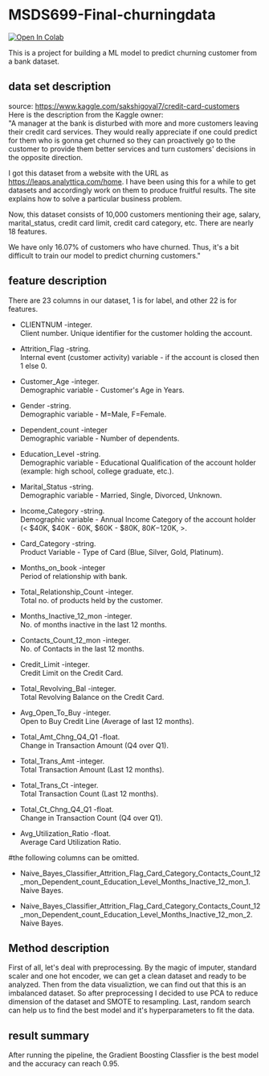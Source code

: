 # MSDS699-Final-churningdata
[![Open In Colab](https://colab.research.google.com/assets/colab-badge.svg)](https://colab.research.google.com/github/Ewang17420/MSDS699-Final-churningdata)

This is a project for building a ML model to predict churning customer from a bank dataset.

## data set description

source: https://www.kaggle.com/sakshigoyal7/credit-card-customers <br />
Here is the description from the Kaggle owner:  
"A manager at the bank is disturbed with more and more customers leaving their credit card services. They would really appreciate if one could predict for them who is gonna get churned so they can proactively go to the customer to provide them better services and turn customers' decisions in the opposite direction.  

I got this dataset from a website with the URL as https://leaps.analyttica.com/home. I have been using this for a while to get datasets and accordingly work on them to produce fruitful results. The site explains how to solve a particular business problem.  

Now, this dataset consists of 10,000 customers mentioning their age, salary, marital_status, credit card limit, credit card category, etc. There are nearly 18 features.  

We have only 16.07% of customers who have churned. Thus, it's a bit difficult to train our model to predict churning customers."  

## feature description

There are 23 columns in our dataset, 1 is for label, and other 22 is for features.  <br />

- CLIENTNUM -integer. <br />
Client number. Unique identifier for the customer holding the account. <br />

- Attrition_Flag -string. <br />
Internal event (customer activity) variable - if the account is closed then 1 else 0. <br />

- Customer_Age -integer. <br />
Demographic variable - Customer's Age in Years. <br />

- Gender -string. <br />
Demographic variable - M=Male, F=Female. <br />

- Dependent_count -integer   <br />
Demographic variable - Number of dependents. <br />

- Education_Level -string. <br />
Demographic variable - Educational Qualification of the account holder (example: high school, college graduate, etc.). <br />

- Marital_Status -string. <br />
Demographic variable - Married, Single, Divorced, Unknown. <br />

- Income_Category -string. <br />
Demographic variable - Annual Income Category of the account holder (< $40K, $40K - 60K, $60K - $80K, $80K-$120K, >. <br />

- Card_Category -string. <br />
Product Variable - Type of Card (Blue, Silver, Gold, Platinum). <br />

- Months_on_book -integer  <br />
Period of relationship with bank. <br />

- Total_Relationship_Count -integer. <br />
Total no. of products held by the customer. <br />

- Months_Inactive_12_mon -integer. <br />
No. of months inactive in the last 12 months. <br />

- Contacts_Count_12_mon -integer.  <br />
No. of Contacts in the last 12 months. <br />

- Credit_Limit -integer. <br />
Credit Limit on the Credit Card. <br />

- Total_Revolving_Bal -integer. <br />
Total Revolving Balance on the Credit Card. <br />

- Avg_Open_To_Buy -integer. <br />
Open to Buy Credit Line (Average of last 12 months). <br />

- Total_Amt_Chng_Q4_Q1 -float. <br />
Change in Transaction Amount (Q4 over Q1). <br />

- Total_Trans_Amt -integer. <br />
Total Transaction Amount (Last 12 months). <br />

- Total_Trans_Ct -integer. <br />
Total Transaction Count (Last 12 months). <br />

- Total_Ct_Chng_Q4_Q1 -float. <br />
Change in Transaction Count (Q4 over Q1). <br />

- Avg_Utilization_Ratio -float. <br />
Average Card Utilization Ratio. <br />

#the following columns can be omitted. <br />

- Naive_Bayes_Classifier_Attrition_Flag_Card_Category_Contacts_Count_12_mon_Dependent_count_Education_Level_Months_Inactive_12_mon_1. <br />
Naive Bayes. <br />

- Naive_Bayes_Classifier_Attrition_Flag_Card_Category_Contacts_Count_12_mon_Dependent_count_Education_Level_Months_Inactive_12_mon_2. <br />
Naive Bayes. <br />

## Method description

First of all, let's deal with preprocessing.
By the magic of imputer, standard scaler and one hot encoder, we can get a clean dataset and ready to be analyzed.
Then from the data visualiztion, we can find out that this is an imbalanced dataset. 
So after preprocessing I decided to use PCA to reduce dimension of the dataset and SMOTE to resampling.
Last, random search can help us to find the best model and it's hyperparameters to fit the data.

## result summary

After running the pipeline, the Gradient Boosting Classfier is the best model and the accuracy can reach 0.95.
